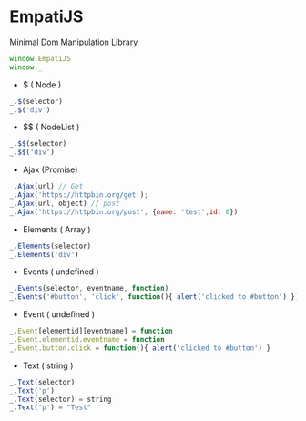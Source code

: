 # EmpatiJS
Minimal Dom Manipulation Library


~~~ javascript
window.EmpatiJS
window._
~~~ 

- $ ( Node )
~~~ javascript
_.$(selector)
_.$('div')
~~~ 

- $$ ( NodeList )
~~~ javascript
_.$$(selector)
_.$$('div')
~~~

- Ajax (Promise)
~~~ javascript
_.Ajax(url) // Get 
_.Ajax('https://httpbin.org/get');
_.Ajax(url, object) // post
_.Ajax('https://httpbin.org/post', {name: 'test',id: 0}) 
~~~

- Elements ( Array )
~~~ javascript
_.Elements(selector)
_.Elements('div')
~~~

- Events ( undefined )
~~~ javascript
_.Events(selector, eventname, function)
_.Events('#button', 'click', function(){ alert('clicked to #button') })
~~~

- Event ( undefined )
~~~ javascript
_.Event[elementid][eventname] = function
_.Event.elementid.eventname = function
_.Event.button.click = function(){ alert('clicked to #button') }
~~~

- Text ( string )
~~~ javascript
_.Text(selector)
_.Text('p') 
_.Text(selector) = string
_.Text('p') = "Test" 
~~~
